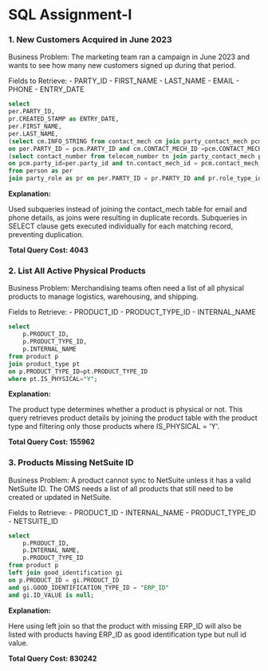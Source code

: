 <h1>SQL Assignment-I</h1>

<p><h3>1. New Customers Acquired in June 2023</h3>
Business Problem:
The marketing team ran a campaign in June 2023 and wants to see how many new customers signed up during that period.
</p>
Fields to Retrieve:
- PARTY_ID
- FIRST_NAME
- LAST_NAME
- EMAIL
- PHONE
- ENTRY_DATE

```sql
select 
per.PARTY_ID, 
pr.CREATED_STAMP as ENTRY_DATE,
per.FIRST_NAME,
per.LAST_NAME,
(select cm.INFO_STRING from contact_mech cm join party_contact_mech pcm 
on per.PARTY_ID = pcm.PARTY_ID and cm.CONTACT_MECH_ID =pcm.CONTACT_MECH_ID and CONTACT_MECH_TYPE_ID ='EMAIL_ADDRESS' limit 1) as EMAIL,
(select contact_number from telecom_number tn join party_contact_mech pcm  
on pcm.party_id=per.party_id and tn.contact_mech_id = pcm.contact_mech_id limit 1) as PHONE
from person as per
join party_role as pr on per.PARTY_ID = pr.PARTY_ID and pr.role_type_id = 'CUSTOMER' and pr.CREATED_STAMP < "2023-07-01" and pr.CREATED_STAMP>="2023-06-01";
```
**Explanation:** 
<p> Used subqueries instead of joining the contact_mech table for email and phone details, as joins were resulting in duplicate records. Subqueries in SELECT clause gets executed individually for each matching record, preventing duplication.</p>

**Total Query Cost: 4043**

  
<p><h3>2. List All Active Physical Products</h3>
Business Problem:
Merchandising teams often need a list of all physical products to manage logistics, warehousing, and shipping.
</p>
Fields to Retrieve:
- PRODUCT_ID
- PRODUCT_TYPE_ID
- INTERNAL_NAME

```sql
select 
    p.PRODUCT_ID, 
    p.PRODUCT_TYPE_ID, 
    p.INTERNAL_NAME 
from product p  
join product_type pt 
on p.PRODUCT_TYPE_ID=pt.PRODUCT_TYPE_ID
where pt.IS_PHYSICAL="Y";
```
**Explanation:** 
<p>The product type determines whether a product is physical or not. This query retrieves product details by joining the product table with the product type and filtering only those products where IS_PHYSICAL = 'Y'.</p>

**Total Query Cost: 155962**



<p><h3>3. Products Missing NetSuite ID</h3>
Business Problem:
A product cannot sync to NetSuite unless it has a valid NetSuite ID. The OMS needs a list of all products that still need to be created or updated in NetSuite.
</p>
Fields to Retrieve:
- PRODUCT_ID
- INTERNAL_NAME
- PRODUCT_TYPE_ID
- NETSUITE_ID

```sql
select 
    p.PRODUCT_ID, 
    p.INTERNAL_NAME, 
    p.PRODUCT_TYPE_ID
from product p 
left join good_identification gi 
on p.PRODUCT_ID = gi.PRODUCT_ID  
and gi.GOOD_IDENTIFICATION_TYPE_ID = "ERP_ID"
and gi.ID_VALUE is null;
```
**Explanation:** 
<p>Here using left join so that the product with missing ERP_ID will also be listed with products having ERP_ID as good identification type but null id value.</p>

**Total Query Cost: 830242**

